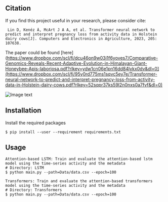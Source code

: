 ## Citation
If you find this project useful in your research, please consider cite:
		
     Lin D, Kenéz Á, McArt J A A, et al. Transformer neural network to predict and interpret pregnancy loss from activity data in Holstein dairy cows[J]. Computers and Electronics in Agriculture, 2023, 205: 107638.

The paper could be found [here](https://www.dropbox.com/scl/fi/dcu46on9w03i1f6yoves7/Comparative-Genomics-Reveals-Recent-Adaptive-Evolution-in-Himalayan-Giant-Honeybee-Apis-laboriosa.pdf?rlkey=ydw1cn06e1pn16dd84lykx0dv&dl=0](https://www.dropbox.com/scl/fi/95y0rd775ms1sqvc5ey7e/Transformer-neural-network-to-predict-and-interpret-pregnancy-loss-from-activity-data-in-Holstein-dairy-cows.pdf?rlkey=52sqpr37ks59l2n0nxs0a7fvf&dl=0)


![Image text](https://github.com/lindan1128/PregnancyLoss-Prediction-Project/blob/main/Workflow.png)

## Installation
Install the required packages
    
    $ pip install --user --requirement requirements.txt
    
## Usage
    
    Attention-based LSTM: Train and evaluate the attention-based lstm model using the time-series activity and the metadata
    # Directory: LSTM
    $ python main.py --path=Data/data.csv --epoch=100
    
    Transformers: Train and evaluate the attention-based transformers model using the time-series activity and the metadata
    # Directory: Transformers
    $ python main.py --path=Data/data.csv --epoch=100
